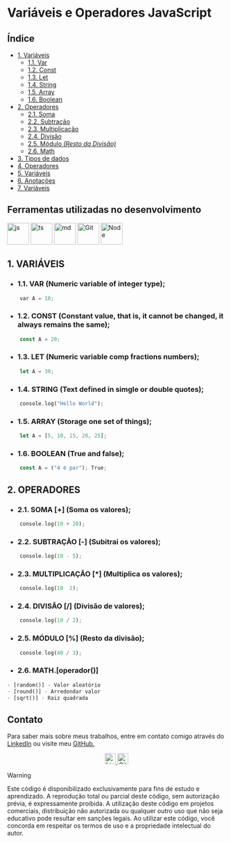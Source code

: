# Variáveis e Operadores JavaScript

## Índice
* [1. Variáveis](#1-variáveis)
    * [1.1. Var](#11-var-numeric-variable-of-integer-type)
    * [1.2. Const](#12-const-constant-value-that-is-it-cannot-be-changed-it-always-remains-the-same)
    * [1.3. Let](#13-let-numeric-variable-comp-fractions-numbers)
    * [1.4. String](#14-string-text-defined-in-simgle-or-double-quotes)
    * [1.5. Array](#15-array-storage-one-set-of-things)
    * [1.6. Boolean](#16-boolean-true-and-false)
* [2. Operadores](#2-operadores)
    * [2.1. Soma](#21-soma--soma-os-valores)
    * [2.2. Subtração](#22-subtração---subitrai-os-valores)
    * [2.3. Multiplicação](#23-multiplicação--multiplica-os-valores)
    * [2.4. Divisão](#24-divisão--divisão-de-valores)
    * [2.5. Módulo *(Resto da Divisão)*](#25-módulo--resto-da-divisão)
    * [2.6. Math](#26-mathoperador)
* [3. Tipos de dados](/src/PDF/TIPOS%20DE%20DADOS.pdf)
* [4. Operadores](/src/PDF/OPERADORES.pdf)
* [5. Variáveis](/src/PDF/VARIÁVEIS.pdf)
* [6. Anotações](/src/MD/ANOTAÇÕES.md)
* [7. Variáveis](/src/MD/VARIÁVEIS.MD)

## Ferramentas utilizadas no desenvolvimento
<div align="auto">
    <a href="https://felipe0424.github.io/PortfolioDev/HTML/index.html"><img src="https://github.com/user-attachments/assets/3804386a-094d-42de-8a5d-f4dfb033ffba" alt="js" width="50"></a>
    <a href="https://felipe0424.github.io/PortfolioDev/HTML/index.html"><img src="https://github.com/user-attachments/assets/99565e92-5ce7-4298-ac67-95801f113f9f" alt="ts" width="50"></a>
    <a href="https://felipe0424.github.io/PortfolioDev/HTML/index.html"><img src="https://github.com/user-attachments/assets/64486d67-8973-4b62-bdfc-212cf9f16709" alt="md" width="50"></a>
    <a href="https://felipe0424.github.io/PortfolioDev/HTML/index.html"><img src="https://github.com/user-attachments/assets/d3813ef4-1409-40c9-9bfb-6e988f79b2c8" alt="Git" width="50"></a>
    <a href="https://felipe0424.github.io/PortfolioDev/HTML/index.html"><img src="https://github.com/user-attachments/assets/b03adba8-e155-4555-8737-2afaf449620d" alt="Node" width="50"></a>
</div>

## 1. VARIÁVEIS

* ### 1.1. VAR (Numeric variable of integer type);

```rust
    var A = 10;
```
* ### 1.2. CONST (Constant value, that is, it cannot be changed, it always remains the same);
```rust
    const A = 20;
```
* ### 1.3. LET (Numeric variable comp fractions numbers);
```rust
    let A = 30;
```
* ### 1.4. STRING (Text defined in simgle or double quotes);
```rust
    console.log("Hello World");
```
* ### 1.5. ARRAY (Storage one set of things);
```rust
    let A = [5, 10, 15, 20, 25];
```
* ### 1.6. BOOLEAN (True and false);
```rust
    const A = ("4 é par"); True;
```

## 2. OPERADORES
* ### 2.1. SOMA [+] (Soma os valores);
```rust
    console.log(10 + 20);
```
* ### 2.2. SUBTRAÇÃO [-] (Subitrai os valores);
```rust
    console.log(10 - 5);
```
* ### 2.3. MULTIPLICAÇÃO [*] (Multiplica os valores);
```rust
    console.log(10  2);
```
* ### 2.4. DIVISÃO [/] (Divisão de valores);
```rust
    console.log(10 / 2);
```
* ### 2.5. MÓDULO [%] (Resto da divisão);
```rust
    console.log(40 / 3);
```
* ### 2.6. MATH.[operador()]
```rust
- [random()] - Valor aleatório
- [round()] - Arredondar valor
- [sqrt()] - Raiz quadrada
```

## Contato
Para saber mais sobre meus trabalhos, entre em contato comigo através do <a href="https://www.linkedin.com/in/jfeliperamos/">LinkedIn</a> ou visite meu <a href="https://felipe0424.github.io/PortfolioDev/HTML/index.html">GitHub.</a> 

<div align=center>
    <a href="https://www.linkedin.com/in/jfeliperamos/">
        <img src="https://github.com/user-attachments/assets/0350e54a-100e-4273-aa51-81aa9fce3d79" alt="LinkedIn" width="25">
    </a> 
    <a href="https://felipe0424.github.io/PortfolioDev/HTML/index.html">
        <img src="https://github.com/user-attachments/assets/3fda6271-fd40-4485-bb7c-60b927b9feae" alt="GitHub" width="25">
    </a>
</div>

> [!WARNING]
> Este código é disponibilizado exclusivamente para fins de estudo e aprendizado. A reprodução total ou parcial deste código, sem autorização prévia, é expressamente proibida. A utilização deste código em projetos comerciais, distribuição não autorizada ou qualquer outro uso que não seja educativo pode resultar em sanções legais. Ao utilizar este código, você concorda em respeitar os termos de uso e a propriedade intelectual do autor.